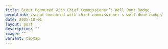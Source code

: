 ```yaml
---
title: Scout Honoured with Chief Commissioner’s Well Done Badge
permalink: /scout-honoured-with-chief-commissioner-s-well-done-badge/
date: 2025-10-01
layout: post
description: ""
image: ""
variant: tiptap
---
```

